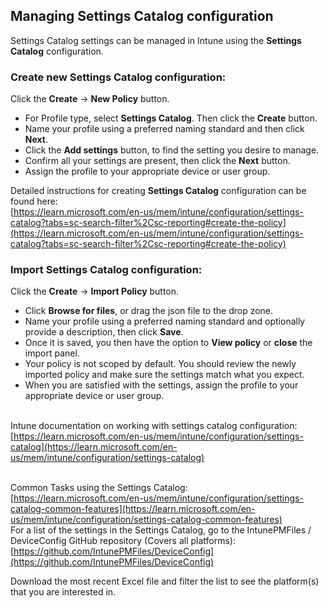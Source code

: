 ## Managing Settings Catalog configuration  

Settings Catalog settings can be managed in Intune using the **Settings Catalog** configuration.  

### Create new Settings Catalog configuration:  
Click the **Create** -> **New Policy** button.   

* For Profile type, select **Settings Catalog**. Then click the **Create** button.  
* Name your profile using a preferred naming standard and then click **Next**.  
* Click the **Add settings** button, to find the setting you desire to manage.  
* Confirm all your settings are present, then click the **Next** button.  
* Assign the profile to your appropriate device or user group.  
  
Detailed instructions for creating **Settings Catalog** configuration can be found here:  
[https://learn.microsoft.com/en-us/mem/intune/configuration/settings-catalog?tabs=sc-search-filter%2Csc-reporting#create-the-policy](https://learn.microsoft.com/en-us/mem/intune/configuration/settings-catalog?tabs=sc-search-filter%2Csc-reporting#create-the-policy)  
  
  
### Import Settings Catalog configuration:  
Click the **Create** -> **Import Policy** button.   

* Click **Browse for files**, or drag the json file to the drop zone.
* Name your profile using a preferred naming standard and optionally provide a description, then click **Save**.  
* Once it is saved, you then have the option to **View policy** or **close** the import panel.  
* Your policy is not scoped by default. You should review the newly imported policy and make sure the settings match what you expect.
* When you are satisfied with the settings, assign the profile to your appropriate device or user group.  

  
  
  
    
Intune documentation on working with settings catalog configuration:  
[https://learn.microsoft.com/en-us/mem/intune/configuration/settings-catalog](https://learn.microsoft.com/en-us/mem/intune/configuration/settings-catalog)  

    
Common Tasks using the Settings Catalog:  
[https://learn.microsoft.com/en-us/mem/intune/configuration/settings-catalog-common-features](https://learn.microsoft.com/en-us/mem/intune/configuration/settings-catalog-common-features)
    
For a list of the settings in the Settings Catalog, go to the IntunePMFiles / DeviceConfig GitHub repository (Covers all platforms):  
[https://github.com/IntunePMFiles/DeviceConfig](https://github.com/IntunePMFiles/DeviceConfig)  

Download the most recent Excel file and filter the list to see the platform(s) that you are interested in.  